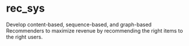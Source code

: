 # rec_sys
Develop content-based, sequence-based, and graph-based Recommenders to maximize revenue by recommending the right items to the right users.

